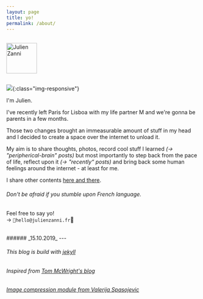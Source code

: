 ```yaml
---
layout: page
title: yo! 
permalink: /about/
---
```


<picture style='flex:none; align-self: center;'>
  <source srcset='/photos/auto_portrait.webp' type='image/webp' />
  <img
    src='/photos/auto_portrait.jpg'
    alt='Julien Zanni'
    style='width:80px; height:80px; margin:15px 0;' />
</picture>

![](/assets/photos/auto_portrait.jpg){:class="img-responsive"}

I'm Julien.

I've recently left Paris for Lisboa with my life partner M and we're gonna be parents in a few months.

Those two changes brought an immeasurable amount of stuff in my head and I decided to create a space over the internet to unload it. 

My aim is to share thoughts, photos, record cool stuff I learned _(→ "peripherical-brain" posts)_ but most importantly to step back from the pace of life, reflect upon it _(→ "recently“ posts)_ and bring back some human feelings around the internet - at least for me.

I share other contents [here and there](https://twitter.com/julienzanni). 
###### _Don't be afraid if you stumble upon French language._

Feel free to say yo!  
→ `hello@julienzanni.fr`


<br>
###### _15.10.2019_
---

<br>

###### _This blog is build with [jekyll](https://jekyllrb.com/)_
###### _Inspired from [Tom McWright's blog](https://macwright.org/)_
###### _[Image compression module from Valerija Spasojevic](https://github.com/valerijaspasojevic/jekyll-compress-images)_
